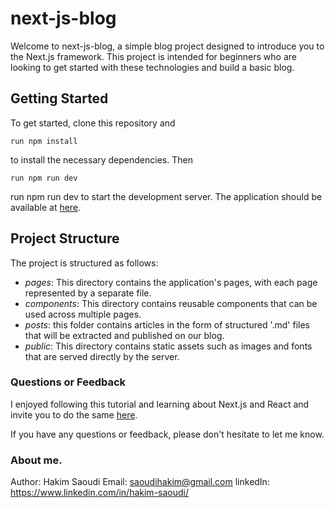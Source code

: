 # next-js-blog
Welcome to next-js-blog, a simple blog project designed to introduce you to the Next.js framework. This project is intended for beginners who are looking to get started with these technologies and build a basic blog.

## Getting Started
To get started, clone this repository and 
```console
run npm install 
```
to install the necessary dependencies. Then 
```console
run npm run dev
```
run npm run dev to start the development server. The application should be available at [here](http://localhost:3000).

## Project Structure
The project is structured as follows:

* _pages_: This directory contains the application's pages, with each page represented by a separate file.
* _components_: This directory contains reusable components that can be used across multiple pages.
* _posts_:  this folder contains articles in the form of structured '.md' files that will be extracted and published on our blog.
* _public_: This directory contains static assets such as images and fonts that are served directly by the server.

### Questions or Feedback
I enjoyed following this tutorial and learning about Next.js and React and invite you to do the same [here](https://nextjs.org/learn).

If you have any questions or feedback, please don't hesitate to let me know.

### About me.
Author: Hakim Saoudi
Email: saoudihakim@gmail.com
linkedIn: https://www.linkedin.com/in/hakim-saoudi/